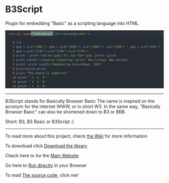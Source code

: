 # B3Script

Plugin for embedding "Basic" as a scripting language into HTML

![](img/feature1.png)

---

B3Script stands for Basically Browser Basic
The name is inspired on the acronym for the internet WWW, or in short W3.  In the same way, "Basically Browser Basic" can also 
be shortened down to B3 or BBB.   

Short: B3, B3 Basic or B3Script :)

---



To read more about this project, check [the Wiki](https://github.com/JoystickAndCursorKeys/B3Script/wiki) for more information

To download click [Download the library](https://github.com/JoystickAndCursorKeys/B3Script/wiki/Download)

Check here to for the [Main Website](https://joystickandcursorkeys.github.io/B3Script)

Go here to [Run directly](https://joystickandcursorkeys.github.io/B3Script/online) in your Browser

To read [The source code](https://github.com/JoystickAndCursorKeys/B3ScriptSource), click me!
